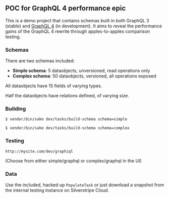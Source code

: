 ## POC for GraphQL 4 performance epic

This is a demo project that contains schemas built in both GraphQL 3 (stable) and [GraphQL 4](https://github.com/silverstripe/silverstripe-graphql/pull/266)
(in development). It aims to reveal the performance gains of the GraphQL 4 rewrite through
apples-to-apples comparison testing.

### Schemas

There are two schemas included:

* **Simple schema**: 5 dataobjects, unversioned, read operations only
* **Complex schema**: 50 dataobjects, versioned, all operations exposed

All dataobjects have 15 fields of varying types.

Half the dataobjects have relations defined, of varying size.

### Building

`$ vendor/bin/sake dev/tasks/build-schema schema=simple`

`$ vendor/bin/sake dev/tasks/build-schema schema=complex`

### Testing

`http://mysite.com/dev/graphiql`

(Choose from either simple/graphql or complex/graphql in the UI)

### Data

Use the included, hacked up `PopulateTask` or just download a snapshot from the 
internal testing instance on Silverstripe Cloud.
